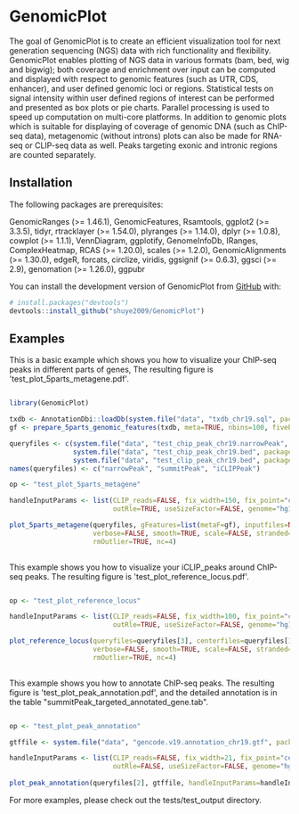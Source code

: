 
# GenomicPlot

<!-- badges: start -->
<!-- badges: end -->

The goal of GenomicPlot is to create an efficient visualization tool for next generation sequencing (NGS) data with rich functionality and flexibility. GenomicPlot enables plotting of NGS data in various formats (bam, bed, wig and bigwig); both coverage and enrichment over input can be computed and displayed with respect to genomic features (such as UTR, CDS, enhancer), and user defined genomic loci or regions. Statistical tests on signal intensity within user defined regions of interest can be performed and presented as box plots or pie charts. Parallel processing is used to speed up computation on multi-core platforms. In addition to genomic plots which is suitable for displaying of coverage of genomic DNA (such as ChIP-seq data), metagenomic (without introns) plots can also be made for RNA-seq or CLIP-seq data as well. Peaks targeting exonic and intronic regions are counted separately.

## Installation

The following packages are prerequisites: 

GenomicRanges (>= 1.46.1), GenomicFeatures, Rsamtools, ggplot2 (>= 3.3.5), tidyr, rtracklayer (>= 1.54.0), plyranges (>= 1.14.0), dplyr (>= 1.0.8), cowplot (>= 1.1.1), VennDiagram, ggplotify, GenomeInfoDb, IRanges, ComplexHeatmap, RCAS (>= 1.20.0), scales (>= 1.2.0), GenomicAlignments (>= 1.30.0), edgeR, forcats, circlize, viridis, ggsignif (>= 0.6.3), ggsci (>= 2.9), genomation (>= 1.26.0), ggpubr

You can install the development version of GenomicPlot from [GitHub](https://github.com/) with:

``` r
# install.packages("devtools")
devtools::install_github("shuye2009/GenomicPlot")
```

## Examples

This is a basic example which shows you how to visualize your ChIP-seq peaks in different parts of genes, The resulting figure is 'test_plot_5parts_metagene.pdf'.

``` r

library(GenomicPlot)

txdb <- AnnotationDbi::loadDb(system.file("data", "txdb_chr19.sql", package="GenomicPlot"))
gf <- prepare_5parts_genomic_features(txdb, meta=TRUE, nbins=100, fiveP=1000, threeP=1000, longest=TRUE)

queryfiles <- c(system.file("data", "test_chip_peak_chr19.narrowPeak", package="GenomicPlot"),
                system.file("data", "test_chip_peak_chr19.bed", package="GenomicPlot"),
                system.file("data", "test_clip_peak_chr19.bed", package="GenomicPlot"))
names(queryfiles) <- c("narrowPeak", "summitPeak", "iCLIPPeak")

op <- "test_plot_5parts_metagene"

handleInputParams <- list(CLIP_reads=FALSE, fix_width=150, fix_point="center", norm=FALSE, useScore=FALSE,
                          outRle=TRUE, useSizeFactor=FALSE, genome="hg19")

plot_5parts_metagene(queryfiles, gFeatures=list(metaF=gf), inputfiles=NULL, handleInputParams=handleInputParams,
                     verbose=FALSE, smooth=TRUE, scale=FALSE, stranded=TRUE, outPrefix=op, transform=FALSE, heatmap=TRUE,
                     rmOutlier=TRUE, nc=4)
                     
```

This example shows you how to visualize your iCLIP_peaks around ChIP-seq peaks. The resulting figure is 'test_plot_reference_locus.pdf'.

``` r

op <- "test_plot_reference_locus"

handleInputParams <- list(CLIP_reads=FALSE, fix_width=100, fix_point="center", norm=FALSE, useScore=FALSE,
                          outRle=TRUE, useSizeFactor=FALSE, genome="hg19")

plot_reference_locus(queryfiles=queryfiles[3], centerfiles=queryfiles[1:2], ext=c(-500, 500), hl=c(-50, 50), inputfiles=NULL,                              handleInputParams=handleInputParams, shade=TRUE, binsize=10, refPoint="center", Xlab="ChIP-seq peak",
                     verbose=FALSE, smooth=TRUE, scale=FALSE, stranded=TRUE, outPrefix=op, transform=FALSE, heatmap=TRUE,
                     rmOutlier=TRUE, nc=4)
                     
```

This example shows you how to annotate ChIP-seq peaks. The resulting figure is 'test_plot_peak_annotation.pdf', and the detailed annotation is in the table "summitPeak_targeted_annotated_gene.tab".

``` r

op <- "test_plot_peak_annotation"

gtffile <- system.file("data", "gencode.v19.annotation_chr19.gtf", package="GenomicPlot")

handleInputParams <- list(CLIP_reads=FALSE, fix_width=21, fix_point="center", norm=FALSE, useScore=FALSE,
                          outRle=FALSE, useSizeFactor=FALSE, genome="hg19")
                          
plot_peak_annotation(queryfiles[2], gtffile, handleInputParams=handleInputParams, fiveP=1000, threeP=1000, outPrefix=op, verbose=FALSE)

```

For more examples, please check out the tests/test_output directory.

